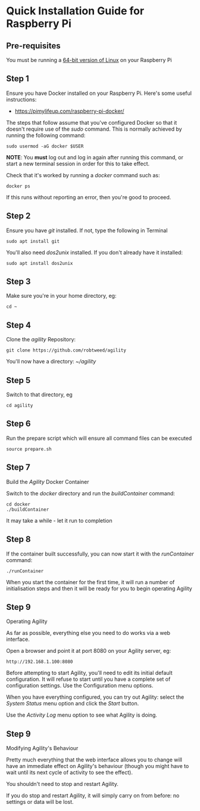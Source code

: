 # Quick Installation Guide for Raspberry Pi

## Pre-requisites

You must be running a [64-bit version of Linux](https://www.raspberrypi.com/software/operating-systems/#raspberry-pi-os-64-bit) 
on your Raspberry Pi

## Step 1

Ensure you have Docker installed on your Raspberry Pi.  Here's some useful instructions:

- https://pimylifeup.com/raspberry-pi-docker/

The steps that follow assume that you've configured Docker so that it doesn't require use of the *sudo*
command.  This is normally achieved by running the following command:

```console
sudo usermod -aG docker $USER
```

**NOTE**: You **must** log out and log in again after running this command, or start a new terminal session in 
order for this to take effect.

Check that it's worked by running a *docker* command such as:

```console
docker ps
```

If this runs without reporting an error, then you're good to proceed.

## Step 2

Ensure you have *git* installed.  If not, type the following in Terminal

```console
sudo apt install git
```

You'll also need *dos2unix* installed.  If you don't already have it installed:

```console
sudo apt install dos2unix
```



## Step 3

Make sure you're in your home directory, eg:

```console
cd ~
```

## Step 4

Clone the *agility* Repository:

```console
git clone https://github.com/robtweed/agility
```

You'll now have a directory: *~/agility*

## Step 5

Switch to that directory, eg

```console
cd agility
```

## Step 6 

Run the prepare script which will ensure all command files can be executed

```console
source prepare.sh
```

## Step 7

Build the *Agility* Docker Container

Switch to the *docker* directory and run the *buildContainer* command:

```console
cd docker
./buildContainer
```

It may take a while - let it run to completion

## Step 8

If the container built successfully, you can now start it with the *runContainer* command:

```console
./runContainer
```

When you start the container for the first time, it will run a number of initialisation steps and
then it will be ready for you to begin operating Agility

## Step 9

Operating Agility

As far as possible, everything else you need to do works via a web interface.

Open a browser and point it at port 8080 on your Agility server, eg:

```console
http://192.168.1.100:8080
```

Before attempting to start Agility, you'll need to edit its initial default configuration.  It will refuse to start until 
you have a complete set of configuration settings.  Use the Configuration menu options.

When you have everything configured, you can try out Agility: select the *System Status* menu option and click the
*Start* button.

Use the *Activity Log* menu option to see what Agility is doing.

## Step 9

Modifying Agility's Behaviour

Pretty much everything that the web interface allows you to change will have an immediate effect on Agility's
behaviour (though you might have to wait until its next cycle of activity to see the effect).  

You shouldn't need to stop and restart Agility.

If you do stop and restart Agility, it will simply carry on from before: no settings or data will be lost.




